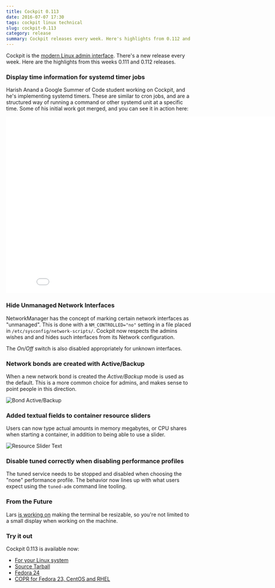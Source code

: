 ```yaml
---
title: Cockpit 0.113
date: 2016-07-07 17:30
tags: cockpit linux technical
slug: cockpit-0.113
category: release
summary: Cockpit releases every week. Here's highlights from 0.112 and 0.113.
---
```


Cockpit is the [modern Linux admin interface](http://cockpit-project.org/). There's a new release every week. Here are the highlights from this weeks 0.111 and 0.112 releases.

### Display time information for systemd timer jobs

Harish Anand a Google Summer of Code student working on Cockpit, and he's implementing
systemd timers. These are similar to cron jobs, and are a structured way of running
a command or other systemd unit at a specific time. Some of his initial work got merged,
and you can see it in action here:

<iframe width="853" height="480" src="//youtube.com/embed/2mGAlpZWQUQ?rel=0"
frameborder="0" allowfullscreen></iframe>

### Hide Unmanaged Network Interfaces

NetworkManager has the concept of marking certain network interfaces as "unmanaged".
This is done with a ```NM_CONTROLLED="no"``` setting in a file placed in
```/etc/sysconfig/network-scripts/```. Cockpit now respects the admins wishes and
and hides such interfaces from its Network configuration.

The *On/Off* switch is also disabled appropriately for unknown interfaces.

### Network bonds are created with Active/Backup

When a new network bond is created the *Active/Backup* mode is used as
the default. This is a more common choice for admins, and makes sense
to point people in this direction.

![Bond Active/Backup](/images/cockpit-active-backup.png)

### Added textual fields to container resource sliders

Users can now type actual amounts in memory megabytes, or CPU shares
when starting a container, in addition to being able to use a slider.

![Resource Slider Text](/images/cockpit-resource-sliders-text.png)

### Disable tuned correctly when disabling performance profiles

The tuned service needs to be stopped and disabled when choosing the "none"
performance profile. The behavior now lines up with what users expect
using the ```tuned-adm``` command line tooling.

### From the Future

Lars [is working on](https://github.com/cockpit-project/cockpit/pull/4633) making the
terminal be resizable, so you're not limited to a small display when working on
the machine.

### Try it out

Cockpit 0.113 is available now:

 * [For your Linux system](http://cockpit-project.org/running.html)
 * [Source Tarball](https://github.com/cockpit-project/cockpit/releases/tag/0.113)
 * [Fedora 24](https://bodhi.fedoraproject.org/updates/cockpit-0.113-1.fc24)
 * [COPR for Fedora 23, CentOS and RHEL](https://copr.fedoraproject.org/coprs/g/cockpit/cockpit-preview/)

